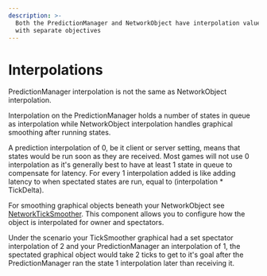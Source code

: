 ```yaml
---
description: >-
  Both the PredictionManager and NetworkObject have interpolation values, but
  with separate objectives
---
```


# Interpolations

PredictionManager interpolation is not the same as NetworkObject interpolation.&#x20;

Interpolation on the PredictionManager holds a number of states in queue as interpolation while NetworkObject interpolation handles graphical smoothing after running states.&#x20;

A prediction interpolation of 0, be it client or server setting, means that states would be run soon as they are received. Most games will not use 0 interpolation as it's generally best to have at least 1 state in queue to compensate for latency. For every 1 interpolation added is like adding latency to when spectated states are run, equal to (interpolation \* TickDelta).

For smoothing graphical objects beneath your NetworkObject see [NetworkTickSmoother](../components/utilities/tick-smoothers/networkticksmoother.md). This component allows you to configure how the object is interpolated for owner and spectators.

Under the scenario your TickSmoother graphical had a set spectator interpolation of 2 and your PredictionManager an interpolation of 1, the spectated graphical object would take 2 ticks to get to it's goal after the PredictionManager ran the state 1 interpolation later than receiving it.
